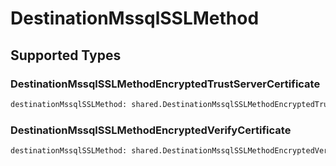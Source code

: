 # DestinationMssqlSSLMethod


## Supported Types

### DestinationMssqlSSLMethodEncryptedTrustServerCertificate

```python
destinationMssqlSSLMethod: shared.DestinationMssqlSSLMethodEncryptedTrustServerCertificate = /* values here */
```

### DestinationMssqlSSLMethodEncryptedVerifyCertificate

```python
destinationMssqlSSLMethod: shared.DestinationMssqlSSLMethodEncryptedVerifyCertificate = /* values here */
```


